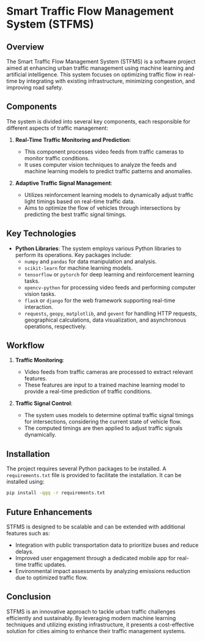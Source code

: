 # Smart Traffic Flow Management System (STFMS)

## Overview

The Smart Traffic Flow Management System (STFMS) is a software project aimed at enhancing urban traffic management using machine learning and artificial intelligence. This system focuses on optimizing traffic flow in real-time by integrating with existing infrastructure, minimizing congestion, and improving road safety.

## Components

The system is divided into several key components, each responsible for different aspects of traffic management:

1. **Real-Time Traffic Monitoring and Prediction**: 
   - This component processes video feeds from traffic cameras to monitor traffic conditions.
   - It uses computer vision techniques to analyze the feeds and machine learning models to predict traffic patterns and anomalies.

2. **Adaptive Traffic Signal Management**: 
   - Utilizes reinforcement learning models to dynamically adjust traffic light timings based on real-time traffic data.
   - Aims to optimize the flow of vehicles through intersections by predicting the best traffic signal timings.

## Key Technologies

- **Python Libraries**: The system employs various Python libraries to perform its operations. Key packages include:
  - `numpy` and `pandas` for data manipulation and analysis.
  - `scikit-learn` for machine learning models.
  - `tensorflow` or `pytorch` for deep learning and reinforcement learning tasks.
  - `opencv-python` for processing video feeds and performing computer vision tasks.
  - `flask` or `django` for the web framework supporting real-time interaction.
  - `requests`, `geopy`, `matplotlib`, and `gevent` for handling HTTP requests, geographical calculations, data visualization, and asynchronous operations, respectively.

## Workflow

1. **Traffic Monitoring**: 
   - Video feeds from traffic cameras are processed to extract relevant features.
   - These features are input to a trained machine learning model to provide a real-time prediction of traffic conditions.

2. **Traffic Signal Control**: 
   - The system uses models to determine optimal traffic signal timings for intersections, considering the current state of vehicle flow.
   - The computed timings are then applied to adjust traffic signals dynamically.

## Installation

The project requires several Python packages to be installed. A `requirements.txt` file is provided to facilitate the installation. It can be installed using:

```bash
pip install -qqq -r requirements.txt
```

## Future Enhancements

STFMS is designed to be scalable and can be extended with additional features such as:

- Integration with public transportation data to prioritize buses and reduce delays.
- Improved user engagement through a dedicated mobile app for real-time traffic updates.
- Environmental impact assessments by analyzing emissions reduction due to optimized traffic flow.

## Conclusion

STFMS is an innovative approach to tackle urban traffic challenges efficiently and sustainably. By leveraging modern machine learning techniques and utilizing existing infrastructure, it presents a cost-effective solution for cities aiming to enhance their traffic management systems.
